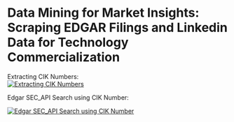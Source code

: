 # Data Mining for Market Insights: Scraping EDGAR Filings and Linkedin Data for Technology Commercialization 

Extracting CIK Numbers:  
[![Extracting CIK Numbers](https://colab.research.google.com/assets/colab-badge.svg)](https://colab.research.google.com/drive/106AShyPPUj9YVcmTwvDdtsb0zIXf4I7s?usp=sharing)

Edgar SEC_API Search using CIK Number:

[![Edgar SEC_API Search using CIK Number](https://colab.research.google.com/assets/colab-badge.svg)](https://colab.research.google.com/drive/1u5kBOxzMH3ER4kRLuOJlKXfOVtofbE7J?usp=sharing)
